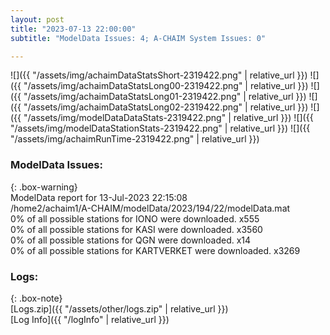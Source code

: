 ```yaml
---
layout: post
title: "2023-07-13 22:00:00"
subtitle: "ModelData Issues: 4; A-CHAIM System Issues: 0"

---
```


![]({{ "/assets/img/achaimDataStatsShort-2319422.png" | relative_url }})
![]({{ "/assets/img/achaimDataStatsLong00-2319422.png" | relative_url }})
![]({{ "/assets/img/achaimDataStatsLong01-2319422.png" | relative_url }})
![]({{ "/assets/img/achaimDataStatsLong02-2319422.png" | relative_url }})
![]({{ "/assets/img/modelDataDataStats-2319422.png" | relative_url }})
![]({{ "/assets/img/modelDataStationStats-2319422.png" | relative_url }})
![]({{ "/assets/img/achaimRunTime-2319422.png" | relative_url }})


### ModelData Issues:  
  
{: .box-warning}  
 ModelData report for 13-Jul-2023 22:15:08   
 /home2/achaim1/A-CHAIM/modelData/2023/194/22/modelData.mat   
 0% of all possible stations for IONO were downloaded. x555   
 0% of all possible stations for KASI were downloaded. x3560   
 0% of all possible stations for QGN were downloaded. x14   
 0% of all possible stations for KARTVERKET were downloaded. x3269   
  


### Logs:  
  
{: .box-note}  
[Logs.zip]({{ "/assets/other/logs.zip" | relative_url }})  
[Log Info]({{ "/logInfo" | relative_url }})  
